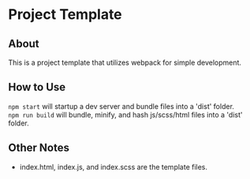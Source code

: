 # Project Template

## About

This is a project template that utilizes webpack for simple development.

## How to Use

`npm start` will startup a dev server and bundle files into a 'dist' folder.  
`npm run build` will bundle, minify, and hash js/scss/html files into a 'dist' folder.

## Other Notes

- index.html, index.js, and index.scss are the template files.
